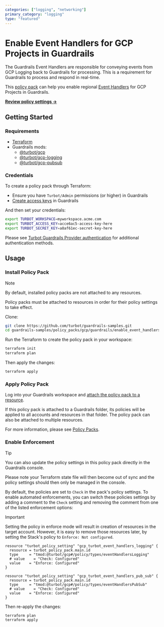 ```yaml
---
categories: ["logging", "networking"]
primary_category: "logging"
type: "featured"
---
```


# Enable Event Handlers for GCP Projects in Guardrails

The Guardrails Event Handlers are responsible for conveying events from GCP Logging back to Guardrails for processing. This is a requirement for Guardrails to process and respond in real-time.

This [policy pack](https://turbot.com/guardrails/docs/concepts/resources/policy-packs) can help you enable regional [Event Handlers](https://turbot.com/guardrails/docs/integrations/gcp/real-time-events) for GCP Projects in Guardrails.

**[Review policy settings →](https://hub.guardrails.turbot.com/policy-packs/gcp_guardrails_enable_event_handlers/settings)**

## Getting Started

### Requirements

- [Terraform](https://developer.hashicorp.com/terraform/install)
- Guardrails mods:
  - [@turbot/gcp](https://hub.guardrails.turbot.com/mods/gcp/mods/gcp)
  - [@turbot/gcp-logging](https://hub.guardrails.turbot.com/mods/gcp/mods/gcp-logging)
  - [@turbot/gcp-pubsub](https://hub.guardrails.turbot.com/mods/gcp/mods/gcp-pubsub)

### Credentials

To create a policy pack through Terraform:

- Ensure you have `Turbot/Admin` permissions (or higher) in Guardrails
- [Create access keys](https://turbot.com/guardrails/docs/guides/iam/access-keys#generate-a-new-guardrails-api-access-key) in Guardrails

And then set your credentials:

```sh
export TURBOT_WORKSPACE=myworkspace.acme.com
export TURBOT_ACCESS_KEY=acce6ac5-access-key-here
export TURBOT_SECRET_KEY=a8af61ec-secret-key-here
```

Please see [Turbot Guardrails Provider authentication](https://registry.terraform.io/providers/turbot/turbot/latest/docs#authentication) for additional authentication methods.

## Usage

### Install Policy Pack

> [!NOTE]
> By default, installed policy packs are not attached to any resources.
>
> Policy packs must be attached to resources in order for their policy settings to take effect.

Clone:

```sh
git clone https://github.com/turbot/guardrails-samples.git
cd guardrails-samples/policy_packs/gcp/guardrails/enable_event_handlers
```

Run the Terraform to create the policy pack in your workspace:

```sh
terraform init
terraform plan
```

Then apply the changes:

```sh
terraform apply
```

### Apply Policy Pack

Log into your Guardrails workspace and [attach the policy pack to a resource](https://turbot.com/guardrails/docs/guides/policy-packs#attach-a-policy-pack-to-a-resource).

If this policy pack is attached to a Guardrails folder, its policies will be applied to all accounts and resources in that folder. The policy pack can also be attached to multiple resources.

For more information, please see [Policy Packs](https://turbot.com/guardrails/docs/concepts/resources/policy-packs).

### Enable Enforcement

> [!TIP]
> You can also update the policy settings in this policy pack directly in the Guardrails console.
>
> Please note your Terraform state file will then become out of sync and the policy settings should then only be managed in the console.

By default, the policies are set to `Check` in the pack's policy settings. To enable automated enforcements, you can switch these policies settings by adding a comment to the `Check` setting and removing the comment from one of the listed enforcement options:

> [!IMPORTANT]
> Setting the policy in enforce mode will result in creation of resources in the target account. However, it is easy to remove those resources later, by setting the Stack's policy to `Enforce: Not configured`.

```hcl
resource "turbot_policy_setting" "gcp_turbot_event_handlers_logging" {
  resource = turbot_policy_pack.main.id
  type     = "tmod:@turbot/gcp#/policy/types/eventHandlersLogging"
  # value    = "Check: Configured"
  value    = "Enforce: Configured"
}

resource "turbot_policy_setting" "gcp_turbot_event_handlers_pub_sub" {
  resource = turbot_policy_pack.main.id
  type     = "tmod:@turbot/gcp#/policy/types/eventHandlersPubSub"
  # value    = "Check: Configured"
  value    = "Enforce: Configured"
}
```

Then re-apply the changes:

```sh
terraform plan
terraform apply
```
